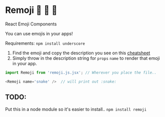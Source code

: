 # Remoji :honeybee: :hatched_chick: :snake:
React Emoji Components

You can use emojis in your apps!

Requirements: ```npm install underscore```

1. Find the emoji and copy the description you see on this [cheatsheet](http://apps.timwhitlock.info/emoji/tables/unicode) 
2. Simply throw in the description string for ```props``` ```name``` to render that emoji in your app.

```javascript
import Remoji from 'remoji.js.jsx'; // Wherever you place the file..

<Remoji name='snake' />  // will print out :snake:
```



## TODO:
Put this in a node module so it's easier to install.. ```npm install remoji```
